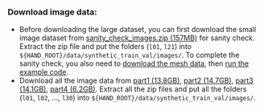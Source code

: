 ### Download image data: 
   - Before downloading the large dataset, you can first download the small image dataset from 
   [sanity_check_images.zip (157MB)](https://drive.google.com/file/d/1ijoZL5Gh_bIj3yEG_ZboA4qnh3h8Suyf/view?usp=sharing) 
   for sanity check. Extract the zip file and put the folders (`l01`, `l21`) into `${HAND_ROOT}/data/synthetic_train_val/images/`. 
   To complete the sanity check, 
   you also need to [download the mesh data](https://github.com/3d-hand-shape/hand-pose-shape#download-mesh-data), 
   then [run the example code](https://github.com/3d-hand-shape/hand-pose-shape#run-example-code).
   - Download all the image data from 
[part1 (13.8GB)](https://drive.google.com/drive/folders/1IVZpWjEQ6UyBazzfpUCE-hpI6nfeQDUV?usp=sharing), 
[part2 (14.7GB)](https://drive.google.com/drive/folders/17Cthv0q6WlD131MdmShLMop8dzmgVlJB?usp=sharing), 
[part3 (14.1GB)](https://drive.google.com/drive/folders/1huBEaARfNbA-a8s_eIPRD39RX9Arehoy?usp=sharing), 
[part4 (6.2GB)](https://drive.google.com/drive/folders/1AmlcNnkCpViJYCOKhbMgXYam0L8jHJ7z?usp=sharing).
Extract all the zip files and put all the folders (`l01`, `l02`, ..., `l30`) into `${HAND_ROOT}/data/synthetic_train_val/images/`.
